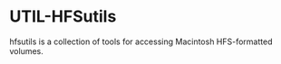 UTIL-HFSutils
=============

hfsutils is a collection of tools for accessing Macintosh HFS-formatted volumes.
